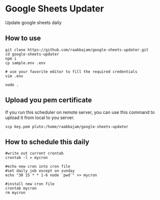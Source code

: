 # Google Sheets Updater

Update google sheets daily

## How to use

```
git clone https://github.com/raabbajam/google-sheets-updater.git
cd google-sheets-updater
npm i
cp sample.env .env

# use your favorite editor to fill the required credentials
vim .env

node .
```

## Upload you pem certificate

If you run this scheduler on remote server, you can use this command to upload it from local to you server.

```
scp key.pem pluto:/home/raabbajam/google-sheets-updater
```

## How to schedule this daily

```
#write out current crontab
crontab -l > mycron

#echo new cron into cron file
#set daily job except on sunday
echo "30 15 * * 1-6 node `pwd`" >> mycron

#install new cron file
crontab mycron
rm mycron
```
